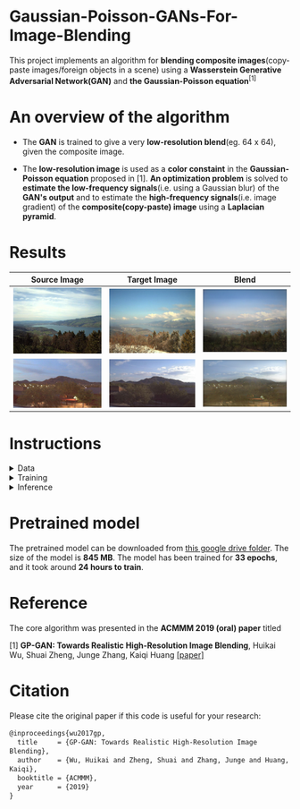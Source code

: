 # Gaussian-Poisson-GANs-For-Image-Blending

This project implements an algorithm for **blending composite images**(copy-paste images/foreign objects in a scene) using a **Wasserstein Generative Adversarial Network(GAN)** and **the Gaussian-Poisson equation**<sup>[1]</sup>

# An overview of the algorithm

* The **GAN** is trained to give a very **low-resolution blend**(eg. 64 x 64), given the composite image.

* The **low-resolution image** is used as a **color constaint** in the **Gaussian-Poisson equation** proposed in [1]. **An optimization problem** is solved to **estimate the low-frequency signals**(i.e. using a Gaussian blur) of the **GAN's output** and to estimate the **high-frequency signals**(i.e. image gradient) of the **composite(copy-paste) image** using a **Laplacian pyramid**.

# Results

| Source Image    | Target Image           | Blend      |
|:---------------:|:----------------------:|:----------:|
|![](docs/source.jpg)|![](docs/dest.jpg)|![](docs/blend.png)|
|![](docs/source.jpeg)|![](docs/dest.jpeg)|![](docs/blend1.png)|


# Instructions

<details>
<summary>
Data
</summary>
  
[The Transient Attributes dataset](http://transattr.cs.brown.edu/files/aligned_images.tar) - 1.8 GB

Once it is downloaded, extract the .tar file. You will find a folder named _'imageAlignedLD'_ .

You can crop the images by executing the following command:

```
python crop_images.py --data_path path_to_imageAlignedLD_folder --output_dir path_to_output_folder
```
<br>
</details>
<details>

<summary>
Training
</summary>

The file _config.py_ contains various options and hyperparameters that can be set to train the GAN. Here are the default parameters:
``` 
'''DATA'''
CROPPED_SAMPLES_DIR = '../../../cropped_images'
NUM_TRAIN_SAMPLES = 100 
CENTER_SQUARE_RATIO = 0.5
SCALING_SIZE = 64
OUTPUT_SIZE = 64
TRAIN_BATCH_SIZE = 8 
TRAIN_SHUFFLE = False
TRAIN_NUM_WORKERS = 0
VAL_BATCH_SIZE = 8 
VAL_SHUFFLE = False
VAL_NUM_WORKERS = 0
VAL_RATIO = 0.1
NUM_VAL_SAMPLES = 64 

'''NET'''
NUM_ENCODER_FILTERS = 64
NUM_DECODER_FILTERS = 64
NUM_BOTTLENECK = 4000
NUM_OUTPUT_CHANNELS = 3

'''TRAINING'''
G_LR = 5e-4 
D_LR = 5e-4 
ADAM_BETA1 =0.5
NUM_EPOCHS = 15 
D_ITERS = 5
D_CLAMP_RANGE = [-0.01, 0.01]

'''TRAINING - LOGGING'''

PRINT_EVERY = 1 # gen_iter iterations 
LOGGING_K = 5
CHECKPOINT_DIR = 'experiments'
```
The parameters can be changed according to the requirements.

To train, the following command should be executed:

```
python train.py
```

If it is required to resume from a model checkpoint, the checkpoint can be passed to the train script using 

```
python train.py --checkpoint checkpoint_tar_path
```

</details>

<details>

<summary>
Inference
</summary>

For inference with a trained GAN, the following command can be executed:

```
python solve_gp_eqn.py 
```

The usage/options are as follows;

```

usage: solve_gp_eqn.py [-h] --src SRC --dest DEST --mask MASK --model MODEL
                       --output_dir OUTPUT_DIR [--use_composite USE_COMPOSITE]

Inference of Gaussian-Poisson GANs for Image Blending

optional arguments:
  -h, --help            show this help message and exit
  --src SRC             Source image path
  --dest DEST           Target image path
  --mask MASK           Mask image path
  --model MODEL         Trained model path
  --output_dir OUTPUT_DIR
                        Output directory
  --use_composite USE_COMPOSITE
                        Use composite image directly, ignore GAN(useful for
                        comparison)

```

</details>

# Pretrained model

The pretrained model can be downloaded from [this google drive folder](https://drive.google.com/file/d/10eePae3qZEhlyoVFElpjRaHEfAOSYIXp/view?usp=sharing). The size of the model is **845 MB**. The model has been trained for **33 epochs**, and it took around **24 hours to train**.  

# Reference

The core algorithm was presented in the **ACMMM 2019 (oral) paper** titled

[1] **GP-GAN: Towards Realistic High-Resolution Image Blending**, 
    Huikai Wu, Shuai Zheng, Junge Zhang, Kaiqi Huang
    [[paper]](https://arxiv.org/pdf/1703.07195.pdf)

# Citation

Please cite the original paper if this code is useful for your research:

```
@inproceedings{wu2017gp,
  title     = {GP-GAN: Towards Realistic High-Resolution Image Blending},
  author    = {Wu, Huikai and Zheng, Shuai and Zhang, Junge and Huang, Kaiqi},
  booktitle = {ACMMM},
  year      = {2019}
}
```
